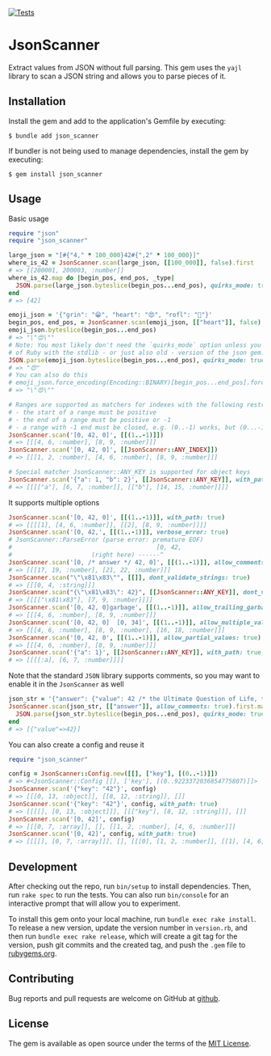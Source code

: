 [![Tests](https://github.com/uvlad7/json_scanner/actions/workflows/main.yml/badge.svg)](https://github.com/uvlad7/json_scanner/actions/workflows/main.yml)

# JsonScanner

Extract values from JSON without full parsing. This gem uses the `yajl` library to scan a JSON string and allows you to parse pieces of it.

## Installation

Install the gem and add to the application's Gemfile by executing:

    $ bundle add json_scanner

If bundler is not being used to manage dependencies, install the gem by executing:

    $ gem install json_scanner

## Usage

Basic usage

```ruby
require "json"
require "json_scanner"

large_json = "[#{"4," * 100_000}42#{",2" * 100_000}]"
where_is_42 = JsonScanner.scan(large_json, [[100_000]], false).first
# => [[200001, 200003, :number]]
where_is_42.map do |begin_pos, end_pos, _type|
  JSON.parse(large_json.byteslice(begin_pos...end_pos), quirks_mode: true)
end
# => [42]

emoji_json = '{"grin": "😁", "heart": "😍", "rofl": "🤣"}'
begin_pos, end_pos, = JsonScanner.scan(emoji_json, [["heart"]], false).first.first
emoji_json.byteslice(begin_pos...end_pos)
# => "\"😍\""
# Note: You most likely don't need the `quirks_mode` option unless you are using an older version
# of Ruby with the stdlib - or just also old - version of the json gem. In newer versions, `quirks_mode` is enabled by default.
JSON.parse(emoji_json.byteslice(begin_pos...end_pos), quirks_mode: true)
# => "😍"
# You can also do this
# emoji_json.force_encoding(Encoding::BINARY)[begin_pos...end_pos].force_encoding(Encoding::UTF_8)
# => "\"😍\""

# Ranges are supported as matchers for indexes with the following restrictions:
# - the start of a range must be positive
# - the end of a range must be positive or -1
# - a range with -1 end must be closed, e.g. (0..-1) works, but (0...-1) is forbidden
JsonScanner.scan('[0, 42, 0]', [[(1..-1)]])
# => [[[4, 6, :number], [8, 9, :number]]]
JsonScanner.scan('[0, 42, 0]', [[JsonScanner::ANY_INDEX]])
# => [[[1, 2, :number], [4, 6, :number], [8, 9, :number]]]

# Special matcher JsonScanner::ANY_KEY is supported for object keys
JsonScanner.scan('{"a": 1, "b": 2}', [[JsonScanner::ANY_KEY]], with_path: true)
# => [[[["a"], [6, 7, :number]], [["b"], [14, 15, :number]]]]
```

It supports multiple options

```ruby
JsonScanner.scan('[0, 42, 0]', [[(1..-1)]], with_path: true)
# => [[[[1], [4, 6, :number]], [[2], [8, 9, :number]]]]
JsonScanner.scan('[0, 42,', [[(1..-1)]], verbose_error: true)
# JsonScanner::ParseError (parse error: premature EOF)
#                                        [0, 42,
#                      (right here) ------^
JsonScanner.scan('[0, /* answer */ 42, 0]', [[(1..-1)]], allow_comments: true)
# => [[[17, 19, :number], [21, 22, :number]]]
JsonScanner.scan("\"\x81\x83\"", [[]], dont_validate_strings: true)
# => [[[0, 4, :string]]]
JsonScanner.scan("{\"\x81\x83\": 42}", [[JsonScanner::ANY_KEY]], dont_validate_strings: true, with_path: true)
# => [[[["\x81\x83"], [7, 9, :number]]]]
JsonScanner.scan('[0, 42, 0]garbage', [[(1..-1)]], allow_trailing_garbage: true)
# => [[[4, 6, :number], [8, 9, :number]]]
JsonScanner.scan('[0, 42, 0]  [0, 34]', [[(1..-1)]], allow_multiple_values: true)
# => [[[4, 6, :number], [8, 9, :number], [16, 18, :number]]]
JsonScanner.scan('[0, 42, 0', [[(1..-1)]], allow_partial_values: true)
# => [[[4, 6, :number], [8, 9, :number]]]
JsonScanner.scan('{"a": 1}', [[JsonScanner::ANY_KEY]], with_path: true, symbolize_path_keys: true)
# => [[[[:a], [6, 7, :number]]]]
```

Note that the standard `JSON` library supports comments, so you may want to enable it in the `JsonScanner` as well
```ruby
json_str = '{"answer": {"value": 42 /* the Ultimate Question of Life, the Universe, and Everything */ }}'
JsonScanner.scan(json_str, [["answer"]], allow_comments: true).first.map do |begin_pos, end_pos, _type|
  JSON.parse(json_str.byteslice(begin_pos...end_pos), quirks_mode: true)
end
# => [{"value"=>42}]
```

You can also create a config and reuse it

```ruby
require "json_scanner"

config = JsonScanner::Config.new([[], ["key"], [(0..-1)]])
# => #<JsonScanner::Config [[], ['key'], [(0..9223372036854775807)]]>
JsonScanner.scan('{"key": "42"}', config)
# => [[[0, 13, :object]], [[8, 12, :string]], []]
JsonScanner.scan('{"key": "42"}', config, with_path: true)
# => [[[[], [0, 13, :object]]], [[["key"], [8, 12, :string]]], []]
JsonScanner.scan('[0, 42]', config)
# => [[[0, 7, :array]], [], [[1, 2, :number], [4, 6, :number]]]
JsonScanner.scan('[0, 42]', config, with_path: true)
# => [[[[], [0, 7, :array]]], [], [[[0], [1, 2, :number]], [[1], [4, 6, :number]]]]
```

## Development

After checking out the repo, run `bin/setup` to install dependencies. Then, run `rake spec` to run the tests. You can also run `bin/console` for an interactive prompt that will allow you to experiment.

To install this gem onto your local machine, run `bundle exec rake install`. To release a new version, update the version number in `version.rb`, and then run `bundle exec rake release`, which will create a git tag for the version, push git commits and the created tag, and push the `.gem` file to [rubygems.org](https://rubygems.org).

## Contributing

Bug reports and pull requests are welcome on GitHub at [github](https://github.com/uvlad7/json_scanner).

## License

The gem is available as open source under the terms of the [MIT License](https://opensource.org/licenses/MIT).
